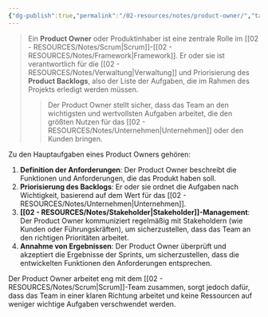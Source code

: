 ```yaml
---
{"dg-publish":true,"permalink":"/02-resources/notes/product-owner/","tags":["projektmanagement/vorgehensmodell","GFN/prüfungsrelevant/AP1/vorbereitung"],"updated":"2025-03-11T18:26:58.000+01:00"}
---
```


>Ein **Product Owner** oder Produktinhaber ist eine zentrale Rolle im [[02 - RESOURCES/Notes/Scrum\|Scrum]]-[[02 - RESOURCES/Notes/Framework\|Framework]]. 
>Er oder sie ist verantwortlich für die [[02 - RESOURCES/Notes/Verwaltung\|Verwaltung]] und Priorisierung des **Product Backlogs**, also der Liste der Aufgaben, die im Rahmen des Projekts erledigt werden müssen. 
>>Der Product Owner stellt sicher, dass das Team an den wichtigsten und wertvollsten Aufgaben arbeitet, die den größten Nutzen für das [[02 - RESOURCES/Notes/Unternehmen\|Unternehmen]] oder den Kunden bringen.

Zu den Hauptaufgaben eines Product Owners gehören:

1. **Definition der Anforderungen**: Der Product Owner beschreibt die Funktionen und Anforderungen, die das Produkt haben soll.
2. **Priorisierung des Backlogs**: Er oder sie ordnet die Aufgaben nach Wichtigkeit, basierend auf dem Wert für das [[02 - RESOURCES/Notes/Unternehmen\|Unternehmen]].
3. **[[02 - RESOURCES/Notes/Stakeholder\|Stakeholder]]-Management**: Der Product Owner kommuniziert regelmäßig mit Stakeholdern (wie Kunden oder Führungskräften), um sicherzustellen, dass das Team an den richtigen Prioritäten arbeitet.
4. **Annahme von Ergebnissen**: Der Product Owner überprüft und akzeptiert die Ergebnisse der Sprints, um sicherzustellen, dass die entwickelten Funktionen den Anforderungen entsprechen.

Der Product Owner arbeitet eng mit dem [[02 - RESOURCES/Notes/Scrum\|Scrum]]-Team zusammen, sorgt jedoch dafür, dass das Team in einer klaren Richtung arbeitet und keine Ressourcen auf weniger wichtige Aufgaben verschwendet werden.